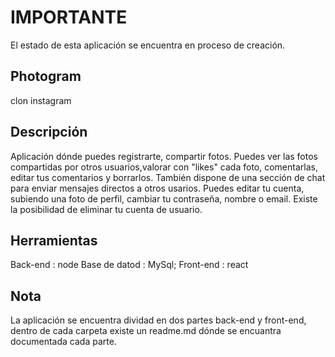 # IMPORTANTE 
El estado de esta aplicación se encuentra en proceso de creación.

## Photogram
clon instagram

## Descripción
Aplicación dónde puedes registrarte, compartir fotos.
Puedes ver las fotos compartidas por otros usuarios,valorar con "likes" cada foto, comentarlas, editar tus comentarios y borrarlos.
También dispone de una sección de chat para enviar mensajes directos a otros usarios.
Puedes editar tu cuenta, subiendo una foto de perfil, cambiar tu contraseña, nombre o email.
Existe la posibilidad de eliminar tu cuenta de usuario.

## Herramientas

Back-end : node
Base de datod : MySql;
Front-end : react

## Nota
La aplicación se encuentra dividad en dos partes back-end y front-end, dentro de cada carpeta existe un readme.md dónde se encuantra documentada cada parte.

